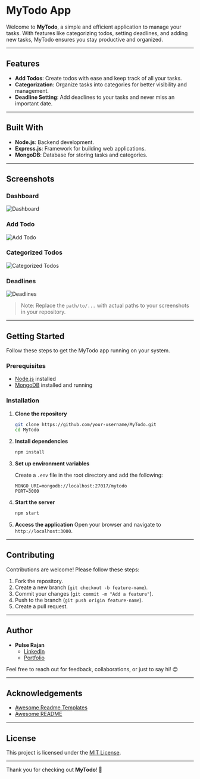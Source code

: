 
# MyTodo App

Welcome to **MyTodo**, a simple and efficient application to manage your tasks. With features like categorizing todos, setting deadlines, and adding new tasks, MyTodo ensures you stay productive and organized.

---

## Features

- **Add Todos**: Create todos with ease and keep track of all your tasks.
- **Categorization**: Organize tasks into categories for better visibility and management.
- **Deadline Setting**: Add deadlines to your tasks and never miss an important date.

---

## Built With

- **Node.js**: Backend development.
- **Express.js**: Framework for building web applications.
- **MongoDB**: Database for storing tasks and categories.

---

## Screenshots

### Dashboard
![Dashboard](Todo-List-nodejs-master\image2.png)

### Add Todo
![Add Todo](Todo-List-nodejs-master\image1.png)

### Categorized Todos
![Categorized Todos](Todo-List-nodejs-master\image.png)

### Deadlines
![Deadlines](path/to/deadlines-screenshot.png)

> Note: Replace the `path/to/...` with actual paths to your screenshots in your repository.

---

## Getting Started

Follow these steps to get the MyTodo app running on your system.

### Prerequisites

- [Node.js](https://nodejs.org/) installed
- [MongoDB](https://www.mongodb.com/) installed and running

### Installation

1. **Clone the repository**
   ```bash
   git clone https://github.com/your-username/MyTodo.git
   cd MyTodo
   ```

2. **Install dependencies**
   ```bash
   npm install
   ```

3. **Set up environment variables**

   Create a `.env` file in the root directory and add the following:
   ```env
   MONGO_URI=mongodb://localhost:27017/mytodo
   PORT=3000
   ```

4. **Start the server**
   ```bash
   npm start
   ```

5. **Access the application**
   Open your browser and navigate to `http://localhost:3000`.

---

## Contributing

Contributions are welcome! Please follow these steps:

1. Fork the repository.
2. Create a new branch (`git checkout -b feature-name`).
3. Commit your changes (`git commit -m "Add a feature"`).
4. Push to the branch (`git push origin feature-name`).
5. Create a pull request.

---

## Author

- **Pulse Rajan**  
  - [LinkedIn](https://www.linkedin.com/in/pulserajan/)  
  - [Portfolio](https://pulserajan.rf.gd)

Feel free to reach out for feedback, collaborations, or just to say hi! 😊

---

## Acknowledgements

- [Awesome Readme Templates](https://awesomeopensource.com/project/elangosundar/awesome-README-templates)
- [Awesome README](https://github.com/matiassingers/awesome-readme)

---

## License

This project is licensed under the [MIT License](LICENSE).

---

Thank you for checking out **MyTodo**! 🚀
